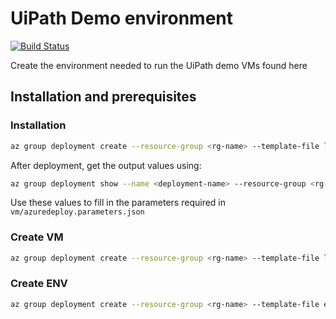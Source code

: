 # UiPath Demo environment

[![Build Status](https://dev.azure.com/andreibarbu0946/DSF/_apis/build/status/AndreiBarbuOz.uipath-demo-environment?branchName=master)](https://dev.azure.com/andreibarbu0946/DSF/_build/latest?definitionId=13&branchName=master)

Create the environment needed to run the UiPath demo VMs found here

## Installation and prerequisites

### Installation

```bash
az group deployment create --resource-group <rg-name> --template-file lab/azuredeploy.json --name <deployment-name> --parameters lab/azuredeploy.parameters.json
```

After deployment, get the output values using:
```bash
az group deployment show --name <deployment-name> --resource-group <rg-name> --query properties.outputs -o json
```

Use these values to fill in the parameters required in `vm/azuredeploy.parameters.json`

### Create VM

```bash
az group deployment create --resource-group <rg-name> --template-file lab/azuredeploy.json --name <deployment-name> --parameters lab/azuredeploy.parameters.json
```

### Create ENV

```bash
az group deployment create --resource-group <rg-name> --template-file env/azuredeploy.json --name <deployment-name> --parameters env/azuredeploy.parameters.json
```
